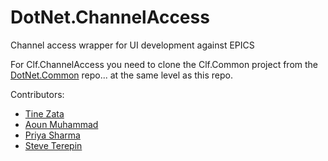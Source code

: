 # DotNet.ChannelAccess
Channel access wrapper for UI development against EPICS

For Clf.ChannelAccess you need to clone the Clf.Common project from the [DotNet.Common](https://github.com/CentralLaserFacility/DotNet.Common) repo... at the same level as this repo.

Contributors:
 - [Tine Zata](https://github.com/TineZata)
 - [Aoun Muhammad](https://github.com/aoun-muhammad)
 - [Priya Sharma](https://github.com/psharma-stfc)
 - [Steve Terepin](https://github.com/k563)

